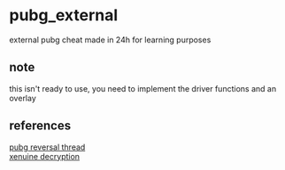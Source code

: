 # pubg_external
external pubg cheat made in 24h for learning purposes

## note
this isn't ready to use, you need to implement the driver functions and an overlay

## references
[pubg reversal thread](https://www.unknowncheats.me/forum/playerunknown-s-battlegrounds/214976-pubg-reversal-structs-offsets.html) <br>
[xenuine decryption](https://github.com/owdata1/pubg-dumper/blob/main/Dumper/pubg.cpp)
